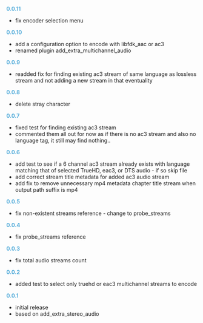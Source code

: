 
**<span style="color:#56adda">0.0.11</span>**
- fix encoder selection menu

**<span style="color:#56adda">0.0.10</span>**
- add a configuration option to encode with libfdk_aac or ac3
- renamed plugin add_extra_multichannel_audio

**<span style="color:#56adda">0.0.9</span>**
- readded fix for finding existing ac3 stream of same language as lossless stream and not adding a new stream in that eventuality

**<span style="color:#56adda">0.0.8</span>**
- delete stray character

**<span style="color:#56adda">0.0.7</span>**
- fixed test for finding existing ac3 stream
- commented them all out for now as if there is no ac3 stream and also no language tag, it still may find nothing..

**<span style="color:#56adda">0.0.6</span>**
- add test to see if a 6 channel ac3 stream already exists with language matching that of selected TrueHD, eac3, or DTS audio - if so skip file
- add correct stream title metadata for added ac3 audio stream
- add fix to remove unnecessary mp4 metadata chapter title stream when output path suffix is mp4

**<span style="color:#56adda">0.0.5</span>**
- fix non-existent streams reference - change to probe_streams

**<span style="color:#56adda">0.0.4</span>**
- fix probe_streams reference

**<span style="color:#56adda">0.0.3</span>**
- fix total audio streams count

**<span style="color:#56adda">0.0.2</span>**
- added test to select only truehd or eac3 multichannel streams to encode

**<span style="color:#56adda">0.0.1</span>**
- initial release
- based on add_extra_stereo_audio

